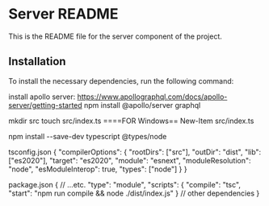 # Server README

This is the README file for the server component of the project.

## Installation

To install the necessary dependencies, run the following command:

install apollo server:
https://www.apollographql.com/docs/apollo-server/getting-started
npm install @apollo/server graphql

mkdir src
touch src/index.ts
====FOR Windows==
New-Item src/index.ts

npm install --save-dev typescript @types/node

tsconfig.json
{
"compilerOptions": {
"rootDirs": ["src"],
"outDir": "dist",
"lib": ["es2020"],
"target": "es2020",
"module": "esnext",
"moduleResolution": "node",
"esModuleInterop": true,
"types": ["node"]
}
}

package.json
{
// ...etc.
"type": "module",
"scripts": {
"compile": "tsc",
"start": "npm run compile && node ./dist/index.js"
}
// other dependencies
}
